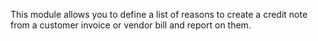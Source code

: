 This module allows you to define a list of reasons to create a credit
note from a customer invoice or vendor bill and report on them.
